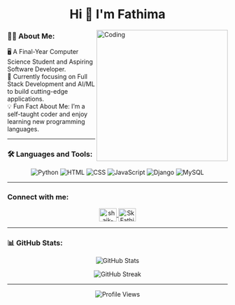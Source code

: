 <h1 align="center">Hi 👋 I'm Fathima</h1>
<img align="right" alt="Coding" width="300" src="https://camo.githubusercontent.com/a69ef1e4a173201181c22ac940c8b17935229d4d45ac5276631cbf4ba3d21db4/68747470733a2f2f6d69722d73332d63646e2d63662e626568616e63652e6e65742f70726f6a6563745f6d6f64756c65732f646973702f3630313031343131363737303437352e363036386265666634363430612e676966">

### 👩‍💻 About Me:
<p align="left">
    🖥️ A Final-Year Computer Science Student and Aspiring Software Developer.  
    <br>
    🌱 Currently focusing on Full Stack Development and AI/ML to build cutting-edge applications.  
    <br>
    💡 Fun Fact About Me: I’m a self-taught coder and enjoy learning new programming languages.
</p>

<hr>


### 🛠️ Languages and Tools:
<p align="center">
  <img src="https://img.icons8.com/color/48/000000/python.png" alt="Python" />
    <img src="https://img.icons8.com/color/48/000000/html-5.png" alt="HTML" />
      <img src="https://img.icons8.com/color/48/000000/css3.png" alt="CSS" />
      <img src="https://img.icons8.com/color/48/000000/javascript.png" alt="JavaScript" />
  <img src="https://img.icons8.com/color/48/000000/django.png" alt="Django" />
  <img src="https://img.icons8.com/color/48/000000/mysql-logo.png" alt="MySQL" />


</p>

<hr>

<h3 align="left">Connect with me:</h3>
<p align="center">
  <a href="https://www.linkedin.com/in/shaik-fathima/" target="_blank">
    <img align="center" src="https://raw.githubusercontent.com/rahuldkjain/github-profile-readme-generator/master/src/images/icons/Social/linked-in-alt.svg" alt="shaik-fathima" height="30" width="40" />
  </a>
  <a href="https://github.com/SkFathima" target="_blank">
    <img align="center" src="https://raw.githubusercontent.com/rahuldkjain/github-profile-readme-generator/master/src/images/icons/Social/github.svg" alt="SkFathima" height="30" width="40" />
  </a>
</p>

<hr>

### 📊 GitHub Stats:
<p align="center">
  <img src="https://github-readme-stats.vercel.app/api?username=SkFathima&show_icons=true&theme=radical" alt="GitHub Stats" />
</p>

<p align="center">
  <img src="https://github-readme-streak-stats.herokuapp.com/?user=SkFathima&theme=radical" alt="GitHub Streak" />
</p>

<hr>

<p align="center" height="30">
  <img src="https://komarev.com/ghpvc/?username=SkFathima&label=Profile%20Views&color=0e75b6&style=flat" alt="Profile Views" />
</p>
